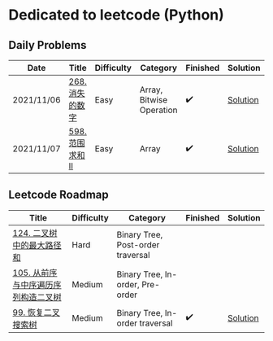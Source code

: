 # Dedicated to leetcode (Python)

## Daily Problems

| Date | Title | Difficulty | Category | Finished | Solution |
|------|-------|------------|----------|----------|----------|
|2021/11/06|[268. 消失的数字](https://leetcode-cn.com/problems/missing-number/)| Easy | Array, Bitwise Operation | :heavy_check_mark: | [Solution](./missing-number.py) |
|2021/11/07|[598. 范围求和 II](https://leetcode-cn.com/problems/range-addition-ii/)| Easy | Array | :heavy_check_mark: | [Solution](./range-addition-2.py) |

## Leetcode Roadmap

| Title | Difficulty | Category | Finished | Solution |
|-------|------------|----------|----------|----------|
|[124. 二叉树中的最大路径和](https://leetcode-cn.com/problems/binary-tree-maximum-path-sum/)| Hard | Binary Tree, Post-order traversal |  |  |
|[105. 从前序与中序遍历序列构造二叉树](https://leetcode-cn.com/problems/construct-binary-tree-from-preorder-and-inorder-traversal/)| Medium | Binary Tree, In-order, Pre-order |  |  |
|[99. 恢复二叉搜索树](https://leetcode-cn.com/problems/recover-binary-search-tree/)| Medium | Binary Tree, In-order traversal | :heavy_check_mark: | [Solution](./recover-binary-search-tree.py) |
